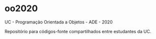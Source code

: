 # oo2020
UC - Programação Orientada a Objetos - ADE - 2020

Repositório para códigos-fonte compartilhados entre estudantes da UC.
